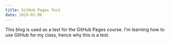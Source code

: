 ```yaml
---
title: GitHub Pages Test
date: 2019-02-06
---
```

This blog is used as a test for the GitHub Pages course.
I'm learning how to use GitHub for my class, hence why this is a test.
